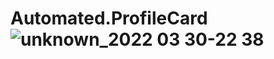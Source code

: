# Automated.ProfileCard![unknown_2022 03 30-22 38](https://user-images.githubusercontent.com/83907610/160893051-30bd3966-6eaa-44ab-8fcd-a599c66fc4ee.png)
